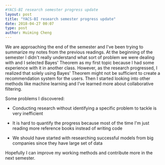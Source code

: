 ```yaml
---
#YACS-BI research semester progress update
layout: post
title: "YACS-BI research semester progress update"
date: 2018-04-27 00:07
type: post
author: Huiming Cheng
---
```


We are approaching the end of the semester and I've been trying to summarize my notes from the previous readings.
At the beginning of the semester I didn't really understand what sort of problem we were dealing with and I selected Bayes' Theorem as my first
topic because I had some experience with it in another class. However, as the research progressed, I realized that solely using Bayes' Theorem
might not be sufficient to create a recommendation system for the users. Then I started looking into other methods like machine learning and I've
learned more about collaborative filtering.

Some problems I discovered:

- Conducting research without identifying a specific problem to tackle is very inefficient

- It is hard to quantify the progress because most of the time I'm just reading more reference books instead of writing code

- We should have started with researching successful models from big companies since they have large set of data

Hopefully I can improve my working methods and contribute more in the next semester.
